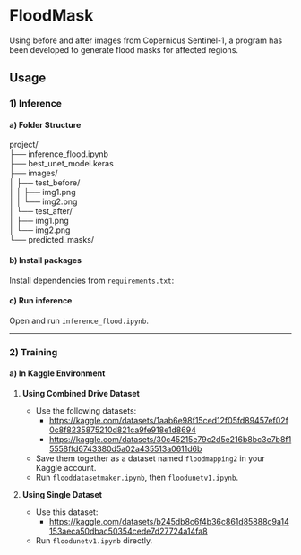 # FloodMask

Using before and after images from Copernicus Sentinel-1, a program has been developed to generate flood masks for affected regions.

## Usage

### 1) Inference

#### a) Folder Structure

project/ <br>
├── inference_flood.ipynb <br>
├── best_unet_model.keras <br>
├── images/ <br>
│   ├── test_before/ <br>
│   │   ├── img1.png <br>
│   │   └── img2.png <br>
│   └── test_after/ <br>
│       ├── img1.png <br>
│       └── img2.png <br>
└── predicted_masks/ <br>


#### b) Install packages

Install dependencies from `requirements.txt`:


#### c) Run inference

Open and run `inference_flood.ipynb`.

---

### 2) Training

#### a) In Kaggle Environment

1. **Using Combined Drive Dataset**  
   - Use the following datasets:  
     - https://kaggle.com/datasets/1aab6e98f15ced12f05fd89457ef02f0c8f8235875210d821ca9fe918e1d8694  
     - https://kaggle.com/datasets/30c45215e79c2d5e216b8bc3e7b8f15558ffd6743380d5a02a435513a0611d6b  
   - Save them together as a dataset named `floodmapping2` in your Kaggle account.  
   - Run `flooddatasetmaker.ipynb`, then `floodunetv1.ipynb`.

2. **Using Single Dataset**  
   - Use this dataset:  
     - https://kaggle.com/datasets/b245db8c6f4b36c861d85888c9a14153aeca50dbac50354cede7d27724a14fa8  
   - Run `floodunetv1.ipynb` directly.

		
		
